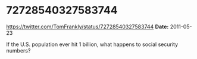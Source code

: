 # 72728540327583744
https://twitter.com/TomFrankly/status/72728540327583744
**Date:** 2011-05-23

If the U.S. population ever hit 1 billion, what happens to social security numbers?
